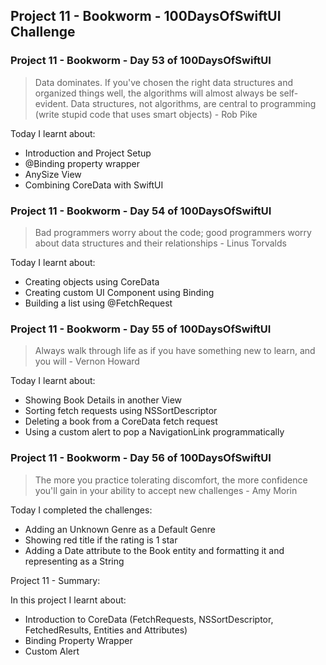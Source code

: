 ## Project 11 - Bookworm - 100DaysOfSwiftUI Challenge

### Project 11 - Bookworm - Day 53 of 100DaysOfSwiftUI

> Data dominates. If you've chosen the right data structures and organized things well, the algorithms will almost always be self-evident. Data structures, not algorithms, are central to programming (write stupid code that uses smart objects) - Rob Pike

Today I learnt about:

- Introduction and Project Setup
- @Binding property wrapper
- AnySize View 
- Combining CoreData with SwiftUI

### Project 11 - Bookworm - Day 54 of 100DaysOfSwiftUI

> Bad programmers worry about the code; good programmers worry about data structures and their relationships - Linus Torvalds

Today I learnt about:

- Creating objects using CoreData
- Creating custom UI Component using Binding
- Building a list using @FetchRequest

### Project 11 - Bookworm - Day 55 of 100DaysOfSwiftUI

> Always walk through life as if you have something new to learn, and you will - Vernon Howard

Today I learnt about:

- Showing Book Details in another View
- Sorting fetch requests using NSSortDescriptor
- Deleting a book from a CoreData fetch request
- Using a custom alert to pop a NavigationLink programmatically

### Project 11 - Bookworm - Day 56 of 100DaysOfSwiftUI

> The more you practice tolerating discomfort, the more confidence you'll gain in your ability to accept new challenges - Amy Morin

Today I completed the challenges:

- Adding an Unknown Genre as a Default Genre
- Showing red title if the rating is 1 star
- Adding a Date attribute to the Book entity and formatting it and representing as a String

Project 11 - Summary:

In this project I learnt about:

- Introduction to CoreData (FetchRequests, NSSortDescriptor, FetchedResults, Entities and Attributes)
- Binding Property Wrapper
- Custom Alert


